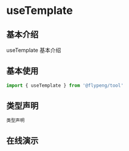 # useTemplate

## 基本介绍

useTemplate 基本介绍

<script lang="ts" setup>
	import DemoContainer from '../../.vitepress/components/DemoContainer.vue'
	import useTemplate from './index.vue'
</script>

## 基本使用

```ts
import { useTemplate } from '@flypeng/tool'
```

## 类型声明

```ts
类型声明
```

## 在线演示

<DemoContainer>
	<useTemplate />
</DemoContainer>
